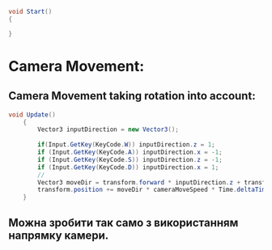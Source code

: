 ``` csharp
void Start()
{

}
```
# Camera Movement:
## Camera Movement taking rotation into account:
``` csharp
void Update()
    {
        Vector3 inputDirection = new Vector3();
        
        if(Input.GetKey(KeyCode.W)) inputDirection.z = 1;
        if (Input.GetKey(KeyCode.A)) inputDirection.x = -1;
        if (Input.GetKey(KeyCode.S)) inputDirection.z = -1;
        if (Input.GetKey(KeyCode.D)) inputDirection.x = 1;
        // 
        Vector3 moveDir = transform.forward * inputDirection.z + transform.right * inputDirection.x; 
        transform.position += moveDir * cameraMoveSpeed * Time.deltaTime;
    }
```
## Можна зробити так само з використанням напрямку камери.
